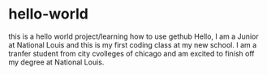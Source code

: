 # hello-world
this is a hello world project/learning how to use gethub
Hello, I am a Junior at National Louis and this is my first coding class at my new school. I am a tranfer student from city cvolleges of chicago and am excited to finish off my degree at National Louis.
